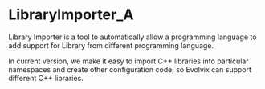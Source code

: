 # LibraryImporter_A
Library Importer is a tool to automatically allow a programming language to add support for Library from different programming language.

In current version, we make it easy to import C++ libraries into particular namespaces and create other configuration code, so Evolvix can support different C++ libraries.


